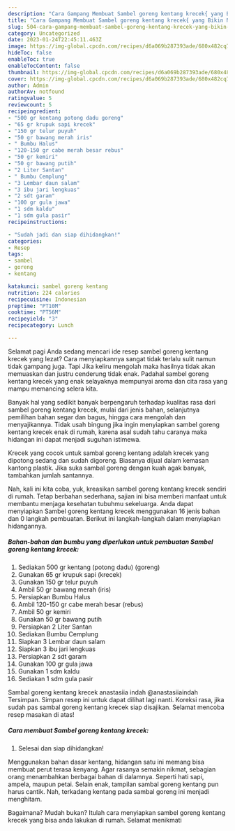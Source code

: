 ```yaml
---
description: "Cara Gampang Membuat Sambel goreng kentang krecek{ yang Bikin Ngiler,  Menu Buat lebaran"
title: "Cara Gampang Membuat Sambel goreng kentang krecek{ yang Bikin Ngiler,  Menu Buat lebaran"
slug: 504-cara-gampang-membuat-sambel-goreng-kentang-krecek-yang-bikin-ngiler-menu-buat-lebaran
category: Uncategorized
date: 2023-01-24T22:45:11.463Z
image: https://img-global.cpcdn.com/recipes/d6a069b287393ade/680x482cq70/sambel-goreng-kentang-krecek-foto-resep-utama.jpg
hideToc: false
enableToc: true
enableTocContent: false
thumbnail: https://img-global.cpcdn.com/recipes/d6a069b287393ade/680x482cq70/sambel-goreng-kentang-krecek-foto-resep-utama.jpg
cover: https://img-global.cpcdn.com/recipes/d6a069b287393ade/680x482cq70/sambel-goreng-kentang-krecek-foto-resep-utama.jpg
author: Admin
authorAv: notfound
ratingvalue: 5
reviewcount: 5
recipeingredient:
- "500 gr kentang potong dadu goreng"
- "65 gr krupuk sapi krecek"
- "150 gr telur puyuh"
- "50 gr bawang merah iris"
- " Bumbu Halus"
- "120-150 gr cabe merah besar rebus"
- "50 gr kemiri"
- "50 gr bawang putih"
- "2 Liter Santan"
- " Bumbu Cemplung"
- "3 Lembar daun salam"
- "3 ibu jari lengkuas"
- "2 sdt garam"
- "100 gr gula jawa"
- "1 sdm kaldu"
- "1 sdm gula pasir"
recipeinstructions:

- "Sudah jadi dan siap dihidangkan!"
categories:
- Resep
tags:
- sambel
- goreng
- kentang

katakunci: sambel goreng kentang 
nutrition: 224 calories
recipecuisine: Indonesian
preptime: "PT10M"
cooktime: "PT56M"
recipeyield: "3"
recipecategory: Lunch

---
```



Selamat pagi Anda sedang mencari ide resep sambel goreng kentang krecek yang lezat? Cara menyiapkannya sangat tidak terlalu sulit namun tidak gampang juga. Tapi Jika keliru mengolah maka hasilnya tidak akan memuaskan dan justru cenderung tidak enak. Padahal sambel goreng kentang krecek yang enak selayaknya mempunyai aroma dan cita rasa yang mampu memancing selera kita.


Banyak hal yang sedikit banyak berpengaruh terhadap kualitas rasa dari sambel goreng kentang krecek, mulai dari jenis bahan, selanjutnya pemilihan bahan segar dan bagus, hingga cara mengolah dan menyajikannya. Tidak usah bingung jika ingin menyiapkan sambel goreng kentang krecek enak di rumah, karena asal sudah tahu caranya maka hidangan ini dapat menjadi suguhan istimewa.

Krecek yang cocok untuk sambal goreng kentang adalah krecek yang dipotong sedang dan sudah digoreng. Biasanya dijual dalam kemasan kantong plastik. Jika suka sambal goreng dengan kuah agak banyak, tambahkan jumlah santannya.


Nah, kali ini kita coba, yuk, kreasikan sambel goreng kentang krecek sendiri di rumah. Tetap berbahan sederhana, sajian ini bisa memberi manfaat untuk membantu menjaga kesehatan tubuhmu sekeluarga. Anda dapat menyiapkan Sambel goreng kentang krecek menggunakan 16 jenis bahan dan 0 langkah pembuatan. Berikut ini langkah-langkah dalam menyiapkan hidangannya.

<!--inarticleads1-->

##### Bahan-bahan dan bumbu yang diperlukan untuk pembuatan Sambel goreng kentang krecek:

1. Sediakan 500 gr kentang (potong dadu) (goreng)
1. Gunakan 65 gr krupuk sapi (krecek)
1. Gunakan 150 gr telur puyuh
1. Ambil 50 gr bawang merah (iris)
1. Persiapkan  Bumbu Halus
1. Ambil 120-150 gr cabe merah besar (rebus)
1. Ambil 50 gr kemiri
1. Gunakan 50 gr bawang putih
1. Persiapkan 2 Liter Santan
1. Sediakan  Bumbu Cemplung
1. Siapkan 3 Lembar daun salam
1. Siapkan 3 ibu jari lengkuas
1. Persiapkan 2 sdt garam
1. Gunakan 100 gr gula jawa
1. Gunakan 1 sdm kaldu
1. Sediakan 1 sdm gula pasir


Sambal goreng kentang krecek anastasiia indah @anastasiiaindah Tersimpan. Simpan resep ini untuk dapat dilihat lagi nanti. Koreksi rasa, jika sudah pas sambal goreng kentang krecek siap disajikan. Selamat mencoba resep masakan di atas! 

<!--inarticleads2-->

##### Cara membuat Sambel goreng kentang krecek:


1. Selesai dan siap dihidangkan!

Menggunakan bahan dasar kentang, hidangan satu ini memang bisa membuat perut terasa kenyang. Agar rasanya semakin nikmat, sebagian orang menambahkan berbagai bahan di dalamnya. Seperti hati sapi, ampela, maupun petai. Selain enak, tampilan sambal goreng kentang pun harus cantik. Nah, terkadang kentang pada sambal goreng ini menjadi menghitam. 

Bagaimana? Mudah bukan? Itulah cara menyiapkan sambel goreng kentang krecek yang bisa anda lakukan di rumah. Selamat menikmati
